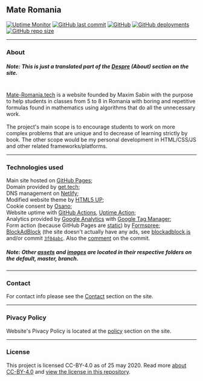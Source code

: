 
## Mate Romania
[![Uptime Monitor](https://github.com/sabinM1/MateRO/workflows/Uptime%20Monitor/badge.svg)](https://github.com/sabinM1/MateRO/actions?query=workflow%3A%22Uptime+Monitor%22) [![GitHub last commit](https://img.shields.io/github/last-commit/sabinM1/MateRO)](https://github.com/sabinM1/MateRO/commits/master) [![GitHub](https://img.shields.io/github/license/sabinM1/Matero)](https://github.com/sabinM1/MateRO/blob/master/LICENSE)  [![GitHub deployments](https://img.shields.io/github/deployments/sabinM1/MateRO/Github-Pages?label=GitHub%20Pages)](https://github.com/sabinM1/MateRO/deployments) [![GitHub repo size](https://img.shields.io/github/repo-size/sabinM1/MateRO)](https://github.com/sabinM1/MateRO) 

---
### About
##### <b>Note:</b> This is just a translated part of the [Despre](https://mate-romania.tech/#despre) (About) section on the site. <br> <br>
[Mate-Romania.tech](https://Mate-Romania.tech/) is a website founded by Maxim Sabin with the purpose to help students in classes from 5 to 8 in Romania with boring and repetitive formulas found in mathematics using algorithms that do all the unnecessary work. <br>
<br> The project's main scope is to encourage students to work on more complex problems that are unique and to decrease of learning strictly by book. The other scope would be my personal development in HTML/CSS/JS and other related frameworks/platforms.

---
### Technologies used
Main site hosted on [GitHub Pages](https://pages.github.com/);<br>
Domain provided by [get.tech](https://get.tech/); <br>
DNS management on [Netlify](https://www.netlify.com/); <br>
Modified website theme by [HTML5 UP](https://html5up.net/); <br>
Cookie consent by [Osano](https://www.osano.com/); <br>
Website uptime with [GitHub Actions](https://github.com/features/actions), [Uptime Action](https://github.com/marketplace/actions/uptime-action); <br>
Analytics provided by [Google Analytics](https://analytics.google.com/analytics/web/) with [Google Tag Manager](https://tagmanager.google.com/); <br>
Form action (because GitHub Pages are [static](https://en.wikipedia.org/wiki/Static_web_page)) by [Formspree](https://formspree.io/); <br>
[BlockAdBlock](https://fuckadblock.sitexw.fr/blockadblock/) (the site doesn't actually have any ads, see [blockadblock.js](https://github.com/sabinM1/MateRO/blob/master/blockadblock.js) and/or commit [`3f04abc`](https://github.com/sabinM1/MateRO/commit/3f04abc5ebb52e8fedfdb00a2d06bb119f9c8e55). Also the [comment](https://github.com/sabinM1/MateRO/commit/3f04abc5ebb52e8fedfdb00a2d06bb119f9c8e55#commitcomment-39481712) on the commit.<br>

##### <b>Note:</b> Other [assets](https://github.com/sabinM1/MateRO/tree/master/assets) and [images](https://github.com/sabinM1/MateRO/tree/master/images) are located in their respective folders on the default, master, branch.

---
### Contact

For contact info please see the [Contact](https://mate-romania.tech/#contact) section on the site.

---
### Pivacy Policy
Website's Pivacy Policy is located at the [policy](https://mate-romania.tech/policy) section on the site.

---
### License
This project is licensed CC-BY-4.0 as of 25 may 2020. Read more [about CC-BY-4.0](https://creativecommons.org/licenses/by/4.0/) and [view the license in this repository](https://github.com/sabinM1/MateRO/blob/master/LICENSE).
